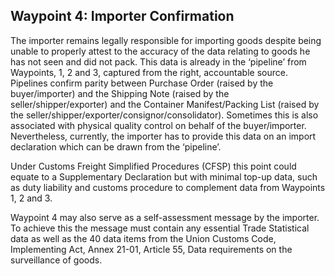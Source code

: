 ## Waypoint 4: Importer Confirmation 

The importer remains legally responsible for importing goods despite being unable to properly attest to the accuracy of the data relating to goods he has not seen and did not pack. This data is already in the ‘pipeline’ from Waypoints, 1, 2 and 3, captured from the right, accountable source. Pipelines confirm parity between Purchase Order (raised by the buyer/importer) and the Shipping Note (raised by the seller/shipper/exporter) and the Container Manifest/Packing List (raised by the seller/shipper/exporter/consignor/consolidator). Sometimes this is also associated with physical quality control on behalf of the buyer/importer. Nevertheless, currently, the importer has to provide this data on an import declaration which can be drawn from the ‘pipeline’.  
 
Under Customs Freight Simplified Procedures (CFSP) this point could equate to a Supplementary Declaration but with minimal top-up data, such as duty liability and customs procedure to complement data from Waypoints 1, 2 and 3.
 
Waypoint 4 may also serve as a self-assessment message by the importer. To achieve this the message must contain any essential Trade Statistical data as well as the 40 data items from the Union Customs Code, Implementing Act, Annex 21-01, Article 55, Data requirements on the surveillance of goods.
